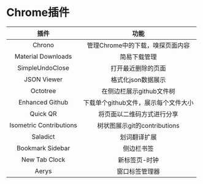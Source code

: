# Chrome插件

| 插件 | 功能 |
|:-:|:-:|
| Chrono | 管理Chrome中的下载，嗅探页面内容 |
| Material Downloads | 简易下载管理 |
| SimpleUndoClose | 打开最近删除的页面 |
| JSON Viewer | 格式化json数据展示 |
| Octotree | 在侧边栏展示github文件树 |
| Enhanced Github | 下载单个github文件，展示每个文件大小 |
| Quick QR | 将页面以二维码方式进行分享 |
| Isometric Contributions | 树状图展示git的contributions |
| Saladict | 划词翻译扩展 |
| Bookmark Sidebar | 侧边栏书签 |
| New Tab Clock | 新标签页-时钟 |
| Aerys | 窗口标签管理器 |
